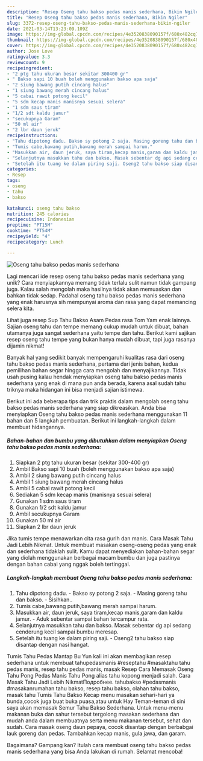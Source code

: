 ```yaml
---
description: "Resep Oseng tahu bakso pedas manis sederhana, Bikin Ngiler"
title: "Resep Oseng tahu bakso pedas manis sederhana, Bikin Ngiler"
slug: 3372-resep-oseng-tahu-bakso-pedas-manis-sederhana-bikin-ngiler
date: 2021-03-14T13:23:09.109Z
image: https://img-global.cpcdn.com/recipes/4e3520838090157f/680x482cq70/oseng-tahu-bakso-pedas-manis-sederhana-foto-resep-utama.jpg
thumbnail: https://img-global.cpcdn.com/recipes/4e3520838090157f/680x482cq70/oseng-tahu-bakso-pedas-manis-sederhana-foto-resep-utama.jpg
cover: https://img-global.cpcdn.com/recipes/4e3520838090157f/680x482cq70/oseng-tahu-bakso-pedas-manis-sederhana-foto-resep-utama.jpg
author: Jose Love
ratingvalue: 3.3
reviewcount: 9
recipeingredient:
- "2 ptg tahu ukuran besar sekitar 300400 gr"
- " Bakso sapi 10 buah boleh menggunakan bakso apa saja"
- "2 siung bawang putih cincang halus"
- "1 siung bawang merah cincang halus"
- "5 cabai rawit potong kecil"
- "5 sdm kecap manis manisnya sesuai selera"
- "1 sdm saus tiram"
- "1/2 sdt kaldu jamur"
- "secukupnya Garam"
- "50 ml air"
- "2 lbr daun jeruk"
recipeinstructions:
- "Tahu dipotong dadu. Bakso sy potong 2 saja. Masing goreng tahu dan bakso. Sisihkan.."
- "Tumis cabe,bawang putih,bawang merah sampai harum."
- "Masukkan air, daun jeruk, saya tiram,kecap manis,garam dan kaldu jamur. Aduk sebentar sampai bahan tercampur rata."
- "Selanjutnya masukkan tahu dan bakso. Masak sebentar dg api sedang cenderung kecil sampai bumbu meresap."
- "Setelah itu tuang ke dalam piring saji. Oseng2 tahu bakso siap disantap dengan nasi hangat."
categories:
- Resep
tags:
- oseng
- tahu
- bakso

katakunci: oseng tahu bakso 
nutrition: 245 calories
recipecuisine: Indonesian
preptime: "PT15M"
cooktime: "PT54M"
recipeyield: "4"
recipecategory: Lunch

---
```



![Oseng tahu bakso pedas manis sederhana](https://img-global.cpcdn.com/recipes/4e3520838090157f/680x482cq70/oseng-tahu-bakso-pedas-manis-sederhana-foto-resep-utama.jpg)

Lagi mencari ide resep oseng tahu bakso pedas manis sederhana yang unik? Cara menyiapkannya memang tidak terlalu sulit namun tidak gampang juga. Kalau salah mengolah maka hasilnya tidak akan memuaskan dan bahkan tidak sedap. Padahal oseng tahu bakso pedas manis sederhana yang enak harusnya sih mempunyai aroma dan rasa yang dapat memancing selera kita.

Lihat juga resep Sup Tahu Bakso Asam Pedas rasa Tom Yam enak lainnya. Sajian oseng tahu dan tempe memang cukup mudah untuk dibuat, bahan utamanya juga sangat sederhana yaitu tempe dan tahu. Berikut kami sajikan resep oseng tahu tempe yang bukan hanya mudah dibuat, tapi juga rasanya dijamin nikmat!

Banyak hal yang sedikit banyak mempengaruhi kualitas rasa dari oseng tahu bakso pedas manis sederhana, pertama dari jenis bahan, kedua pemilihan bahan segar hingga cara mengolah dan menyajikannya. Tidak usah pusing kalau hendak menyiapkan oseng tahu bakso pedas manis sederhana yang enak di mana pun anda berada, karena asal sudah tahu triknya maka hidangan ini bisa menjadi sajian istimewa.


Berikut ini ada beberapa tips dan trik praktis dalam mengolah oseng tahu bakso pedas manis sederhana yang siap dikreasikan. Anda bisa menyiapkan Oseng tahu bakso pedas manis sederhana menggunakan 11 bahan dan 5 langkah pembuatan. Berikut ini langkah-langkah dalam membuat hidangannya.

<!--inarticleads1-->

##### Bahan-bahan dan bumbu yang dibutuhkan dalam menyiapkan Oseng tahu bakso pedas manis sederhana:

1. Siapkan 2 ptg tahu ukuran besar (sekitar 300-400 gr)
1. Ambil  Bakso sapi 10 buah (boleh menggunakan bakso apa saja)
1. Ambil 2 siung bawang putih cincang halus
1. Ambil 1 siung bawang merah cincang halus
1. Ambil 5 cabai rawit potong kecil
1. Sediakan 5 sdm kecap manis (manisnya sesuai selera)
1. Gunakan 1 sdm saus tiram
1. Gunakan 1/2 sdt kaldu jamur
1. Ambil secukupnya Garam
1. Gunakan 50 ml air
1. Siapkan 2 lbr daun jeruk


Jika tumis tempe menawarkan cita rasa gurih dan manis. Cara Masak Tahu Jadi Lebih Nikmat. Untuk membuat masakan oseng-oseng pedas yang enak dan sederhana tidaklah sulit. Kamu dapat menyediakan bahan-bahan segar yang diolah menggunakan berbagai macam bumbu dan juga pastinya dengan bahan cabai yang nggak boleh tertinggal. 

<!--inarticleads2-->

##### Langkah-langkah membuat Oseng tahu bakso pedas manis sederhana:

1. Tahu dipotong dadu. - Bakso sy potong 2 saja. - Masing goreng tahu dan bakso. - Sisihkan..
1. Tumis cabe,bawang putih,bawang merah sampai harum.
1. Masukkan air, daun jeruk, saya tiram,kecap manis,garam dan kaldu jamur. - Aduk sebentar sampai bahan tercampur rata.
1. Selanjutnya masukkan tahu dan bakso. Masak sebentar dg api sedang cenderung kecil sampai bumbu meresap.
1. Setelah itu tuang ke dalam piring saji. - Oseng2 tahu bakso siap disantap dengan nasi hangat.


Tumis Tahu Pedas Mantap Bu Yun kali ini akan membagikan resep sederhana untuk membuat tahupedasmanis #reseptahu #masaktahu tahu pedas manis, resep tahu pedas manis, masak Resep Cara Memasak Oseng Tahu Pong Pedas Manis Tahu Pong alias tahu kopong menjadi salah. Cara Masak Tahu Jadi Lebih NikmatПодробнее. tahubakso #pedasmanis #masakanrumahan tahu bakso, resep tahu bakso, olahan tahu bakso, masak tahu Tumis Tahu Bakso Kecap menu masakan sehari-hari ya bunda,cocok juga buat buka puasa,atau untuk Hay Teman-teman di sini saya akan memasak Semur Tahu Bakso Sederhana. Untuk menu-menu makanan buka dan sahur tersebut tergolong masakan sederhana dan mudah anda dalam membuatnya serta menu makanan tersebut, sehat dan sudah. Cara masak oseng daun pepaya, cocok disantap dengan berbabgai lauk goreng dan pedas. Tambahkan kecap manis, gula jawa, dan garam. 

Bagaimana? Gampang kan? Itulah cara membuat oseng tahu bakso pedas manis sederhana yang bisa Anda lakukan di rumah. Selamat mencoba!
